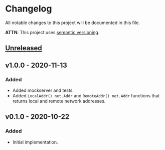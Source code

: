 # Changelog
All notable changes to this project will be documented in this file.

**ATTN**: This project uses [semantic versioning](http://semver.org/).

## [Unreleased]

## v1.0.0 - 2020-11-13
### Added
- Added mockserver and tests.
- Added `LocalAddr() net.Addr` and `RemoteAddr() net.Addr` functions that returns local and remote network addresses.

## v0.1.0 - 2020-10-22
### Added
- Initial implementation.

[Unreleased]: https://github.com/gorcon/websocket/compare/v1.0.0...HEAD
[v1.0.0]: https://github.com/gorcon/websocket/compare/v0.1.0...v1.0.0
